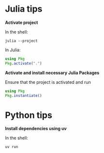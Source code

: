 # Julia tips

**Activate project**

In the shell:
```shell
julia --project
```

In Julia:
```jl
using Pkg
Pkg.activate(".")
```

**Activate and install necessary Julia Packages**

Ensure that the project is activated and run

```jl
using Pkg
Pkg.instantiate()
```

# Python tips

**Install dependencies using uv**

In the shell:
```shell
uv run
```